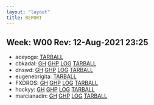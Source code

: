 ```yaml
---
layout: "layout"
title: REPORT
---
```


## Week: W00 Rev: 12-Aug-2021 23:25

* aceyoga: [TARBALL](aceyoga.tar.bz2.txt)
* cbkadal: [GH](https://github.com/cbkadal/os212/) [GHP](https://cbkadal.github.io/os212/) [LOG](https://cbkadal.github.io/os212/TXT/mylog.txt) [TARBALL](cbkadal.tar.bz2.txt)
* dnswd: [GH](https://github.com/dnswd/os212/) [GHP](https://dnswd.github.io/os212/) [LOG](https://dnswd.github.io/os212/TXT/mylog.txt) [TARBALL](dnswd.tar.bz2.txt)
* eugenebrigita: [TARBALL](eugenebrigita.tar.bz2.txt)
* FXDROS: [GH](https://github.com/FXDROS/os212/) [GHP](https://FXDROS.github.io/os212/) [LOG](https://FXDROS.github.io/os212/TXT/mylog.txt) [TARBALL](FXDROS.tar.bz2.txt)
* hockyy: [GH](https://github.com/hockyy/os212/) [GHP](https://hockyy.github.io/os212/) [LOG](https://hockyy.github.io/os212/TXT/mylog.txt) [TARBALL](hockyy.tar.bz2.txt)
* marcianadin: [GH](https://github.com/marcianadin/os212/) [GHP](https://marcianadin.github.io/os212/) [LOG](https://marcianadin.github.io/os212/TXT/mylog.txt) [TARBALL](marcianadin.tar.bz2.txt)
